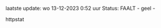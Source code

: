 laatste update: 
wo 13-12-2023  0:52   uur 
Status: FAALT - geel - 
<div class="service Y">httpstat</div>